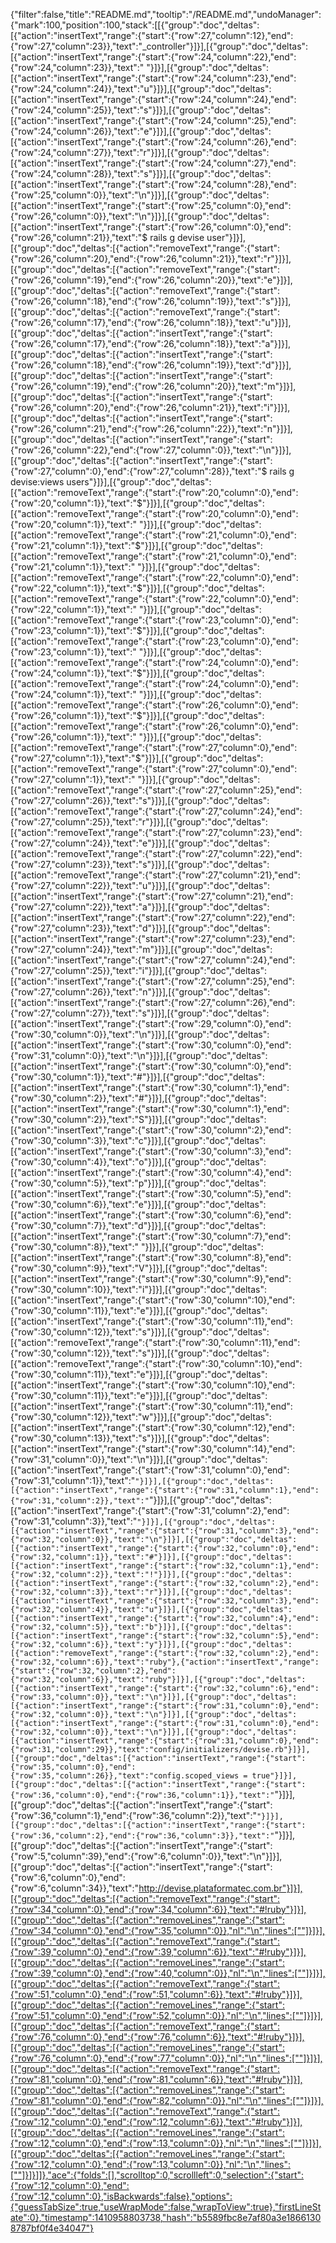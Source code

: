 {"filter":false,"title":"README.md","tooltip":"/README.md","undoManager":{"mark":100,"position":100,"stack":[[{"group":"doc","deltas":[{"action":"insertText","range":{"start":{"row":27,"column":12},"end":{"row":27,"column":23}},"text":"_controller"}]}],[{"group":"doc","deltas":[{"action":"insertText","range":{"start":{"row":24,"column":22},"end":{"row":24,"column":23}},"text":" "}]}],[{"group":"doc","deltas":[{"action":"insertText","range":{"start":{"row":24,"column":23},"end":{"row":24,"column":24}},"text":"u"}]}],[{"group":"doc","deltas":[{"action":"insertText","range":{"start":{"row":24,"column":24},"end":{"row":24,"column":25}},"text":"s"}]}],[{"group":"doc","deltas":[{"action":"insertText","range":{"start":{"row":24,"column":25},"end":{"row":24,"column":26}},"text":"e"}]}],[{"group":"doc","deltas":[{"action":"insertText","range":{"start":{"row":24,"column":26},"end":{"row":24,"column":27}},"text":"r"}]}],[{"group":"doc","deltas":[{"action":"insertText","range":{"start":{"row":24,"column":27},"end":{"row":24,"column":28}},"text":"s"}]}],[{"group":"doc","deltas":[{"action":"insertText","range":{"start":{"row":24,"column":28},"end":{"row":25,"column":0}},"text":"\n"}]}],[{"group":"doc","deltas":[{"action":"insertText","range":{"start":{"row":25,"column":0},"end":{"row":26,"column":0}},"text":"\n"}]}],[{"group":"doc","deltas":[{"action":"insertText","range":{"start":{"row":26,"column":0},"end":{"row":26,"column":21}},"text":"$ rails g devise user"}]}],[{"group":"doc","deltas":[{"action":"removeText","range":{"start":{"row":26,"column":20},"end":{"row":26,"column":21}},"text":"r"}]}],[{"group":"doc","deltas":[{"action":"removeText","range":{"start":{"row":26,"column":19},"end":{"row":26,"column":20}},"text":"e"}]}],[{"group":"doc","deltas":[{"action":"removeText","range":{"start":{"row":26,"column":18},"end":{"row":26,"column":19}},"text":"s"}]}],[{"group":"doc","deltas":[{"action":"removeText","range":{"start":{"row":26,"column":17},"end":{"row":26,"column":18}},"text":"u"}]}],[{"group":"doc","deltas":[{"action":"insertText","range":{"start":{"row":26,"column":17},"end":{"row":26,"column":18}},"text":"a"}]}],[{"group":"doc","deltas":[{"action":"insertText","range":{"start":{"row":26,"column":18},"end":{"row":26,"column":19}},"text":"d"}]}],[{"group":"doc","deltas":[{"action":"insertText","range":{"start":{"row":26,"column":19},"end":{"row":26,"column":20}},"text":"m"}]}],[{"group":"doc","deltas":[{"action":"insertText","range":{"start":{"row":26,"column":20},"end":{"row":26,"column":21}},"text":"i"}]}],[{"group":"doc","deltas":[{"action":"insertText","range":{"start":{"row":26,"column":21},"end":{"row":26,"column":22}},"text":"n"}]}],[{"group":"doc","deltas":[{"action":"insertText","range":{"start":{"row":26,"column":22},"end":{"row":27,"column":0}},"text":"\n"}]}],[{"group":"doc","deltas":[{"action":"insertText","range":{"start":{"row":27,"column":0},"end":{"row":27,"column":28}},"text":"$ rails g devise:views users"}]}],[{"group":"doc","deltas":[{"action":"removeText","range":{"start":{"row":20,"column":0},"end":{"row":20,"column":1}},"text":"$"}]}],[{"group":"doc","deltas":[{"action":"removeText","range":{"start":{"row":20,"column":0},"end":{"row":20,"column":1}},"text":" "}]}],[{"group":"doc","deltas":[{"action":"removeText","range":{"start":{"row":21,"column":0},"end":{"row":21,"column":1}},"text":"$"}]}],[{"group":"doc","deltas":[{"action":"removeText","range":{"start":{"row":21,"column":0},"end":{"row":21,"column":1}},"text":" "}]}],[{"group":"doc","deltas":[{"action":"removeText","range":{"start":{"row":22,"column":0},"end":{"row":22,"column":1}},"text":"$"}]}],[{"group":"doc","deltas":[{"action":"removeText","range":{"start":{"row":22,"column":0},"end":{"row":22,"column":1}},"text":" "}]}],[{"group":"doc","deltas":[{"action":"removeText","range":{"start":{"row":23,"column":0},"end":{"row":23,"column":1}},"text":"$"}]}],[{"group":"doc","deltas":[{"action":"removeText","range":{"start":{"row":23,"column":0},"end":{"row":23,"column":1}},"text":" "}]}],[{"group":"doc","deltas":[{"action":"removeText","range":{"start":{"row":24,"column":0},"end":{"row":24,"column":1}},"text":"$"}]}],[{"group":"doc","deltas":[{"action":"removeText","range":{"start":{"row":24,"column":0},"end":{"row":24,"column":1}},"text":" "}]}],[{"group":"doc","deltas":[{"action":"removeText","range":{"start":{"row":26,"column":0},"end":{"row":26,"column":1}},"text":"$"}]}],[{"group":"doc","deltas":[{"action":"removeText","range":{"start":{"row":26,"column":0},"end":{"row":26,"column":1}},"text":" "}]}],[{"group":"doc","deltas":[{"action":"removeText","range":{"start":{"row":27,"column":0},"end":{"row":27,"column":1}},"text":"$"}]}],[{"group":"doc","deltas":[{"action":"removeText","range":{"start":{"row":27,"column":0},"end":{"row":27,"column":1}},"text":" "}]}],[{"group":"doc","deltas":[{"action":"removeText","range":{"start":{"row":27,"column":25},"end":{"row":27,"column":26}},"text":"s"}]}],[{"group":"doc","deltas":[{"action":"removeText","range":{"start":{"row":27,"column":24},"end":{"row":27,"column":25}},"text":"r"}]}],[{"group":"doc","deltas":[{"action":"removeText","range":{"start":{"row":27,"column":23},"end":{"row":27,"column":24}},"text":"e"}]}],[{"group":"doc","deltas":[{"action":"removeText","range":{"start":{"row":27,"column":22},"end":{"row":27,"column":23}},"text":"s"}]}],[{"group":"doc","deltas":[{"action":"removeText","range":{"start":{"row":27,"column":21},"end":{"row":27,"column":22}},"text":"u"}]}],[{"group":"doc","deltas":[{"action":"insertText","range":{"start":{"row":27,"column":21},"end":{"row":27,"column":22}},"text":"a"}]}],[{"group":"doc","deltas":[{"action":"insertText","range":{"start":{"row":27,"column":22},"end":{"row":27,"column":23}},"text":"d"}]}],[{"group":"doc","deltas":[{"action":"insertText","range":{"start":{"row":27,"column":23},"end":{"row":27,"column":24}},"text":"m"}]}],[{"group":"doc","deltas":[{"action":"insertText","range":{"start":{"row":27,"column":24},"end":{"row":27,"column":25}},"text":"i"}]}],[{"group":"doc","deltas":[{"action":"insertText","range":{"start":{"row":27,"column":25},"end":{"row":27,"column":26}},"text":"n"}]}],[{"group":"doc","deltas":[{"action":"insertText","range":{"start":{"row":27,"column":26},"end":{"row":27,"column":27}},"text":"s"}]}],[{"group":"doc","deltas":[{"action":"insertText","range":{"start":{"row":29,"column":0},"end":{"row":30,"column":0}},"text":"\n"}]}],[{"group":"doc","deltas":[{"action":"insertText","range":{"start":{"row":30,"column":0},"end":{"row":31,"column":0}},"text":"\n"}]}],[{"group":"doc","deltas":[{"action":"insertText","range":{"start":{"row":30,"column":0},"end":{"row":30,"column":1}},"text":"#"}]}],[{"group":"doc","deltas":[{"action":"insertText","range":{"start":{"row":30,"column":1},"end":{"row":30,"column":2}},"text":"#"}]}],[{"group":"doc","deltas":[{"action":"insertText","range":{"start":{"row":30,"column":1},"end":{"row":30,"column":2}},"text":"S"}]}],[{"group":"doc","deltas":[{"action":"insertText","range":{"start":{"row":30,"column":2},"end":{"row":30,"column":3}},"text":"c"}]}],[{"group":"doc","deltas":[{"action":"insertText","range":{"start":{"row":30,"column":3},"end":{"row":30,"column":4}},"text":"o"}]}],[{"group":"doc","deltas":[{"action":"insertText","range":{"start":{"row":30,"column":4},"end":{"row":30,"column":5}},"text":"p"}]}],[{"group":"doc","deltas":[{"action":"insertText","range":{"start":{"row":30,"column":5},"end":{"row":30,"column":6}},"text":"e"}]}],[{"group":"doc","deltas":[{"action":"insertText","range":{"start":{"row":30,"column":6},"end":{"row":30,"column":7}},"text":"d"}]}],[{"group":"doc","deltas":[{"action":"insertText","range":{"start":{"row":30,"column":7},"end":{"row":30,"column":8}},"text":" "}]}],[{"group":"doc","deltas":[{"action":"insertText","range":{"start":{"row":30,"column":8},"end":{"row":30,"column":9}},"text":"V"}]}],[{"group":"doc","deltas":[{"action":"insertText","range":{"start":{"row":30,"column":9},"end":{"row":30,"column":10}},"text":"i"}]}],[{"group":"doc","deltas":[{"action":"insertText","range":{"start":{"row":30,"column":10},"end":{"row":30,"column":11}},"text":"e"}]}],[{"group":"doc","deltas":[{"action":"insertText","range":{"start":{"row":30,"column":11},"end":{"row":30,"column":12}},"text":"s"}]}],[{"group":"doc","deltas":[{"action":"removeText","range":{"start":{"row":30,"column":11},"end":{"row":30,"column":12}},"text":"s"}]}],[{"group":"doc","deltas":[{"action":"removeText","range":{"start":{"row":30,"column":10},"end":{"row":30,"column":11}},"text":"e"}]}],[{"group":"doc","deltas":[{"action":"insertText","range":{"start":{"row":30,"column":10},"end":{"row":30,"column":11}},"text":"e"}]}],[{"group":"doc","deltas":[{"action":"insertText","range":{"start":{"row":30,"column":11},"end":{"row":30,"column":12}},"text":"w"}]}],[{"group":"doc","deltas":[{"action":"insertText","range":{"start":{"row":30,"column":12},"end":{"row":30,"column":13}},"text":"s"}]}],[{"group":"doc","deltas":[{"action":"insertText","range":{"start":{"row":30,"column":14},"end":{"row":31,"column":0}},"text":"\n"}]}],[{"group":"doc","deltas":[{"action":"insertText","range":{"start":{"row":31,"column":0},"end":{"row":31,"column":1}},"text":"`"}]}],[{"group":"doc","deltas":[{"action":"insertText","range":{"start":{"row":31,"column":1},"end":{"row":31,"column":2}},"text":"`"}]}],[{"group":"doc","deltas":[{"action":"insertText","range":{"start":{"row":31,"column":2},"end":{"row":31,"column":3}},"text":"`"}]}],[{"group":"doc","deltas":[{"action":"insertText","range":{"start":{"row":31,"column":3},"end":{"row":32,"column":0}},"text":"\n"}]}],[{"group":"doc","deltas":[{"action":"insertText","range":{"start":{"row":32,"column":0},"end":{"row":32,"column":1}},"text":"#"}]}],[{"group":"doc","deltas":[{"action":"insertText","range":{"start":{"row":32,"column":1},"end":{"row":32,"column":2}},"text":"!"}]}],[{"group":"doc","deltas":[{"action":"insertText","range":{"start":{"row":32,"column":2},"end":{"row":32,"column":3}},"text":"r"}]}],[{"group":"doc","deltas":[{"action":"insertText","range":{"start":{"row":32,"column":3},"end":{"row":32,"column":4}},"text":"u"}]}],[{"group":"doc","deltas":[{"action":"insertText","range":{"start":{"row":32,"column":4},"end":{"row":32,"column":5}},"text":"b"}]}],[{"group":"doc","deltas":[{"action":"insertText","range":{"start":{"row":32,"column":5},"end":{"row":32,"column":6}},"text":"y"}]}],[{"group":"doc","deltas":[{"action":"removeText","range":{"start":{"row":32,"column":2},"end":{"row":32,"column":6}},"text":"ruby"},{"action":"insertText","range":{"start":{"row":32,"column":2},"end":{"row":32,"column":6}},"text":"ruby"}]}],[{"group":"doc","deltas":[{"action":"insertText","range":{"start":{"row":32,"column":6},"end":{"row":33,"column":0}},"text":"\n"}]}],[{"group":"doc","deltas":[{"action":"insertText","range":{"start":{"row":31,"column":0},"end":{"row":32,"column":0}},"text":"\n"}]}],[{"group":"doc","deltas":[{"action":"insertText","range":{"start":{"row":31,"column":0},"end":{"row":32,"column":0}},"text":"\n"}]}],[{"group":"doc","deltas":[{"action":"insertText","range":{"start":{"row":31,"column":0},"end":{"row":31,"column":29}},"text":"config/initializers/devise.rb"}]}],[{"group":"doc","deltas":[{"action":"insertText","range":{"start":{"row":35,"column":0},"end":{"row":35,"column":26}},"text":"config.scoped_views = true"}]}],[{"group":"doc","deltas":[{"action":"insertText","range":{"start":{"row":36,"column":0},"end":{"row":36,"column":1}},"text":"`"}]}],[{"group":"doc","deltas":[{"action":"insertText","range":{"start":{"row":36,"column":1},"end":{"row":36,"column":2}},"text":"`"}]}],[{"group":"doc","deltas":[{"action":"insertText","range":{"start":{"row":36,"column":2},"end":{"row":36,"column":3}},"text":"`"}]}],[{"group":"doc","deltas":[{"action":"insertText","range":{"start":{"row":5,"column":39},"end":{"row":6,"column":0}},"text":"\n"}]}],[{"group":"doc","deltas":[{"action":"insertText","range":{"start":{"row":6,"column":0},"end":{"row":6,"column":34}},"text":"http://devise.plataformatec.com.br"}]}],[{"group":"doc","deltas":[{"action":"removeText","range":{"start":{"row":34,"column":0},"end":{"row":34,"column":6}},"text":"#!ruby"}]}],[{"group":"doc","deltas":[{"action":"removeLines","range":{"start":{"row":34,"column":0},"end":{"row":35,"column":0}},"nl":"\n","lines":[""]}]}],[{"group":"doc","deltas":[{"action":"removeText","range":{"start":{"row":39,"column":0},"end":{"row":39,"column":6}},"text":"#!ruby"}]}],[{"group":"doc","deltas":[{"action":"removeLines","range":{"start":{"row":39,"column":0},"end":{"row":40,"column":0}},"nl":"\n","lines":[""]}]}],[{"group":"doc","deltas":[{"action":"removeText","range":{"start":{"row":51,"column":0},"end":{"row":51,"column":6}},"text":"#!ruby"}]}],[{"group":"doc","deltas":[{"action":"removeLines","range":{"start":{"row":51,"column":0},"end":{"row":52,"column":0}},"nl":"\n","lines":[""]}]}],[{"group":"doc","deltas":[{"action":"removeText","range":{"start":{"row":76,"column":0},"end":{"row":76,"column":6}},"text":"#!ruby"}]}],[{"group":"doc","deltas":[{"action":"removeLines","range":{"start":{"row":76,"column":0},"end":{"row":77,"column":0}},"nl":"\n","lines":[""]}]}],[{"group":"doc","deltas":[{"action":"removeText","range":{"start":{"row":81,"column":0},"end":{"row":81,"column":6}},"text":"#!ruby"}]}],[{"group":"doc","deltas":[{"action":"removeLines","range":{"start":{"row":81,"column":0},"end":{"row":82,"column":0}},"nl":"\n","lines":[""]}]}],[{"group":"doc","deltas":[{"action":"removeText","range":{"start":{"row":12,"column":0},"end":{"row":12,"column":6}},"text":"#!ruby"}]}],[{"group":"doc","deltas":[{"action":"removeLines","range":{"start":{"row":12,"column":0},"end":{"row":13,"column":0}},"nl":"\n","lines":[""]}]}],[{"group":"doc","deltas":[{"action":"removeLines","range":{"start":{"row":12,"column":0},"end":{"row":13,"column":0}},"nl":"\n","lines":[""]}]}]]},"ace":{"folds":[],"scrolltop":0,"scrollleft":0,"selection":{"start":{"row":12,"column":0},"end":{"row":12,"column":0},"isBackwards":false},"options":{"guessTabSize":true,"useWrapMode":false,"wrapToView":true},"firstLineState":0},"timestamp":1410958803738,"hash":"b5589fbc8e7af80a3e18661308787bf0f4e34047"}